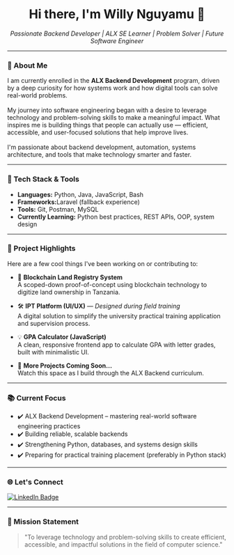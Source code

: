 <h1 align="center">Hi there, I'm Willy Nguyamu 👋</h1>

<p align="center">
  <em>
    Passionate Backend Developer | ALX SE Learner | Problem Solver | Future Software Engineer
  </em>
</p>

---

### 🧠 About Me

<p>
  I am currently enrolled in the <strong>ALX Backend Development</strong> program, driven by a deep curiosity for how systems work and how digital tools can solve real-world problems. <br><br>
  My journey into software engineering began with a desire to leverage technology and problem-solving skills to make a meaningful impact. What inspires me is building things that people can actually use — efficient, accessible, and user-focused solutions that help improve lives.<br><br>
  I'm passionate about backend development, automation, systems architecture, and tools that make technology smarter and faster.
</p>

---

### 🧰 Tech Stack & Tools

<ul>
  <li><strong>Languages:</strong> Python, Java, JavaScript, Bash</li>
  <li><strong>Frameworks:</strong>Laravel (fallback experience)</li>
  <li><strong>Tools:</strong> Git, Postman, MySQL </li>
  <li><strong>Currently Learning:</strong> Python best practices, REST APIs, OOP, system design</li>
</ul>

---

### 📌 Project Highlights

Here are a few cool things I've been working on or contributing to:

- 🚀 **Blockchain Land Registry System**  
  A scoped-down proof-of-concept using blockchain technology to digitize land ownership in Tanzania.

- 🛠️ **IPT Platform (UI/UX)** — *Designed during field training*  
  A digital solution to simplify the university practical training application and supervision process.

- 💡 **GPA Calculator (JavaScript)**  
  A clean, responsive frontend app to calculate GPA with letter grades, built with minimalistic UI.

- 🔧 **More Projects Coming Soon...**  
  Watch this space as I build through the ALX Backend curriculum.

---

### 📚 Current Focus

- ✔️ ALX Backend Development – mastering real-world software engineering practices  
- ✔️ Building reliable, scalable backends  
- ✔️ Strengthening Python, databases, and systems design skills  
- ✔️ Preparing for practical training placement (preferably in Python stack)

---

### 🌐 Let's Connect

<p align="left">
  <a href="https://www.linkedin.com/in/willy-nguyamu" target="_blank">
    <img src="https://img.shields.io/badge/LinkedIn-%230077B5.svg?style=flat&logo=linkedin&logoColor=white" alt="LinkedIn Badge"/>
  </a>
</p>

---


### 🧭 Mission Statement

> "To leverage technology and problem-solving skills to create efficient, accessible, and impactful solutions in the field of computer science."
